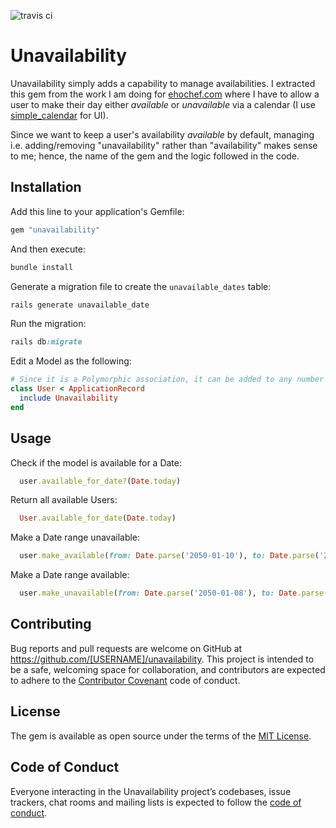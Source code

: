 ![travis ci](https://travis-ci.org/khiet/unavailability.svg?branch=master)

# Unavailability

Unavailability simply adds a capability to manage availabilities.
I extracted this gem from the work I am doing for [ehochef.com](https://ehochef.com) where I have to allow a user to make their day either _available_ or _unavailable_ via a calendar (I use [simple_calendar](https://github.com/excid3/simple_calendar) for UI).

Since we want to keep a user's availability _available_ by default, managing i.e. adding/removing "unavailability" rather than "availability" makes sense to me; hence, the name of the gem and the logic followed in the code.

## Installation

Add this line to your application's Gemfile:

```ruby
gem "unavailability"
```

And then execute:

```ruby
bundle install
```

Generate a migration file to create the `unavailable_dates` table:

```ruby
rails generate unavailable_date
```

Run the migration:

```ruby
rails db:migrate
```

Edit a Model as the following:

```ruby
# Since it is a Polymorphic association, it can be added to any number of Models
class User < ApplicationRecord
  include Unavailability
end
```

## Usage

Check if the model is available for a Date:

```ruby
  user.available_for_date?(Date.today)
```

Return all available Users:

```ruby
  User.available_for_date(Date.today)
```

Make a Date range unavailable:

```ruby
  user.make_available(from: Date.parse('2050-01-10'), to: Date.parse('2050-01-15'))
```

Make a Date range available:

```ruby
  user.make_unavailable(from: Date.parse('2050-01-08'), to: Date.parse('2050-01-08'))
```

## Contributing

Bug reports and pull requests are welcome on GitHub at https://github.com/[USERNAME]/unavailability. This project is intended to be a safe, welcoming space for collaboration, and contributors are expected to adhere to the [Contributor Covenant](http://contributor-covenant.org) code of conduct.

## License

The gem is available as open source under the terms of the [MIT License](https://opensource.org/licenses/MIT).

## Code of Conduct

Everyone interacting in the Unavailability project’s codebases, issue trackers, chat rooms and mailing lists is expected to follow the [code of conduct](https://github.com/[USERNAME]/unavailability/blob/master/CODE_OF_CONDUCT.md).

